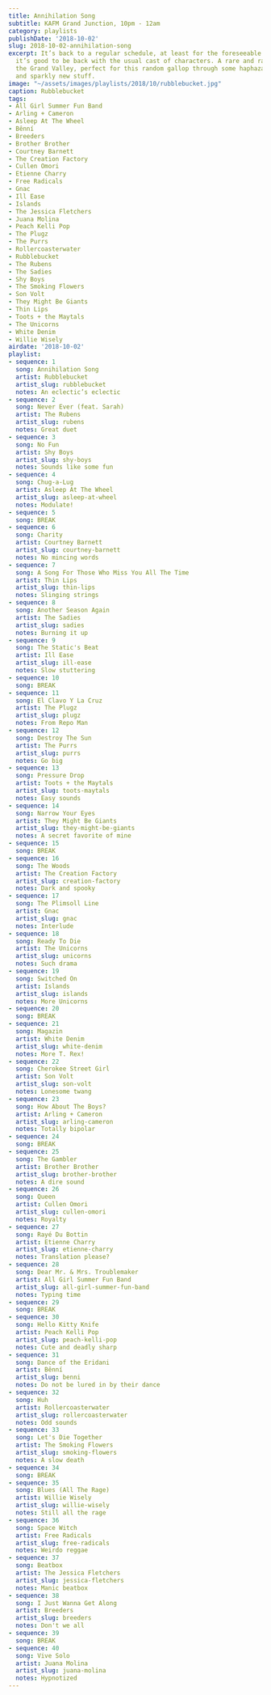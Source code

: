 ```yaml
---
title: Annihilation Song
subtitle: KAFM Grand Junction, 10pm - 12am
category: playlists
publishDate: '2018-10-02'
slug: 2018-10-02-annihilation-song
excerpt: It’s back to a regular schedule, at least for the foreseeable future, and
  it’s good to be back with the usual cast of characters. A rare and rainy night in
  the Grand Valley, perfect for this random gallop through some haphazard old stuff
  and sparkly new stuff.
image: "~/assets/images/playlists/2018/10/rubblebucket.jpg"
caption: Rubblebucket
tags:
- All Girl Summer Fun Band
- Arling + Cameron
- Asleep At The Wheel
- Bênní
- Breeders
- Brother Brother
- Courtney Barnett
- The Creation Factory
- Cullen Omori
- Etienne Charry
- Free Radicals
- Gnac
- Ill Ease
- Islands
- The Jessica Fletchers
- Juana Molina
- Peach Kelli Pop
- The Plugz
- The Purrs
- Rollercoasterwater
- Rubblebucket
- The Rubens
- The Sadies
- Shy Boys
- The Smoking Flowers
- Son Volt
- They Might Be Giants
- Thin Lips
- Toots + the Maytals
- The Unicorns
- White Denim
- Willie Wisely
airdate: '2018-10-02'
playlist:
- sequence: 1
  song: Annihilation Song
  artist: Rubblebucket
  artist_slug: rubblebucket
  notes: An eclectic’s eclectic
- sequence: 2
  song: Never Ever (feat. Sarah)
  artist: The Rubens
  artist_slug: rubens
  notes: Great duet
- sequence: 3
  song: No Fun
  artist: Shy Boys
  artist_slug: shy-boys
  notes: Sounds like some fun
- sequence: 4
  song: Chug-a-Lug
  artist: Asleep At The Wheel
  artist_slug: asleep-at-wheel
  notes: Modulate!
- sequence: 5
  song: BREAK
- sequence: 6
  song: Charity
  artist: Courtney Barnett
  artist_slug: courtney-barnett
  notes: No mincing words
- sequence: 7
  song: A Song For Those Who Miss You All The Time
  artist: Thin Lips
  artist_slug: thin-lips
  notes: Slinging strings
- sequence: 8
  song: Another Season Again
  artist: The Sadies
  artist_slug: sadies
  notes: Burning it up
- sequence: 9
  song: The Static's Beat
  artist: Ill Ease
  artist_slug: ill-ease
  notes: Slow stuttering
- sequence: 10
  song: BREAK
- sequence: 11
  song: El Clavo Y La Cruz
  artist: The Plugz
  artist_slug: plugz
  notes: From Repo Man
- sequence: 12
  song: Destroy The Sun
  artist: The Purrs
  artist_slug: purrs
  notes: Go big
- sequence: 13
  song: Pressure Drop
  artist: Toots + the Maytals
  artist_slug: toots-maytals
  notes: Easy sounds
- sequence: 14
  song: Narrow Your Eyes
  artist: They Might Be Giants
  artist_slug: they-might-be-giants
  notes: A secret favorite of mine
- sequence: 15
  song: BREAK
- sequence: 16
  song: The Woods
  artist: The Creation Factory
  artist_slug: creation-factory
  notes: Dark and spooky
- sequence: 17
  song: The Plimsoll Line
  artist: Gnac
  artist_slug: gnac
  notes: Interlude
- sequence: 18
  song: Ready To Die
  artist: The Unicorns
  artist_slug: unicorns
  notes: Such drama
- sequence: 19
  song: Switched On
  artist: Islands
  artist_slug: islands
  notes: More Unicorns
- sequence: 20
  song: BREAK
- sequence: 21
  song: Magazin
  artist: White Denim
  artist_slug: white-denim
  notes: More T. Rex!
- sequence: 22
  song: Cherokee Street Girl
  artist: Son Volt
  artist_slug: son-volt
  notes: Lonesome twang
- sequence: 23
  song: How About The Boys?
  artist: Arling + Cameron
  artist_slug: arling-cameron
  notes: Totally bipolar
- sequence: 24
  song: BREAK
- sequence: 25
  song: The Gambler
  artist: Brother Brother
  artist_slug: brother-brother
  notes: A dire sound
- sequence: 26
  song: Queen
  artist: Cullen Omori
  artist_slug: cullen-omori
  notes: Royalty
- sequence: 27
  song: Rayé Du Bottin
  artist: Etienne Charry
  artist_slug: etienne-charry
  notes: Translation please?
- sequence: 28
  song: Dear Mr. & Mrs. Troublemaker
  artist: All Girl Summer Fun Band
  artist_slug: all-girl-summer-fun-band
  notes: Typing time
- sequence: 29
  song: BREAK
- sequence: 30
  song: Hello Kitty Knife
  artist: Peach Kelli Pop
  artist_slug: peach-kelli-pop
  notes: Cute and deadly sharp
- sequence: 31
  song: Dance of the Eridani
  artist: Bênní
  artist_slug: benni
  notes: Do not be lured in by their dance
- sequence: 32
  song: Huh
  artist: Rollercoasterwater
  artist_slug: rollercoasterwater
  notes: Odd sounds
- sequence: 33
  song: Let's Die Together
  artist: The Smoking Flowers
  artist_slug: smoking-flowers
  notes: A slow death
- sequence: 34
  song: BREAK
- sequence: 35
  song: Blues (All The Rage)
  artist: Willie Wisely
  artist_slug: willie-wisely
  notes: Still all the rage
- sequence: 36
  song: Space Witch
  artist: Free Radicals
  artist_slug: free-radicals
  notes: Weirdo reggae
- sequence: 37
  song: Beatbox
  artist: The Jessica Fletchers
  artist_slug: jessica-fletchers
  notes: Manic beatbox
- sequence: 38
  song: I Just Wanna Get Along
  artist: Breeders
  artist_slug: breeders
  notes: Don't we all
- sequence: 39
  song: BREAK
- sequence: 40
  song: Vive Solo
  artist: Juana Molina
  artist_slug: juana-molina
  notes: Hypnotized
---
```


